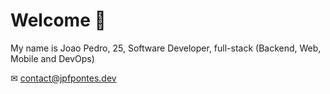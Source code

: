 # Welcome 👋

My name is Joao Pedro, 25, Software Developer, full-stack (Backend, Web, Mobile and DevOps)

✉ contact@jpfpontes.dev
